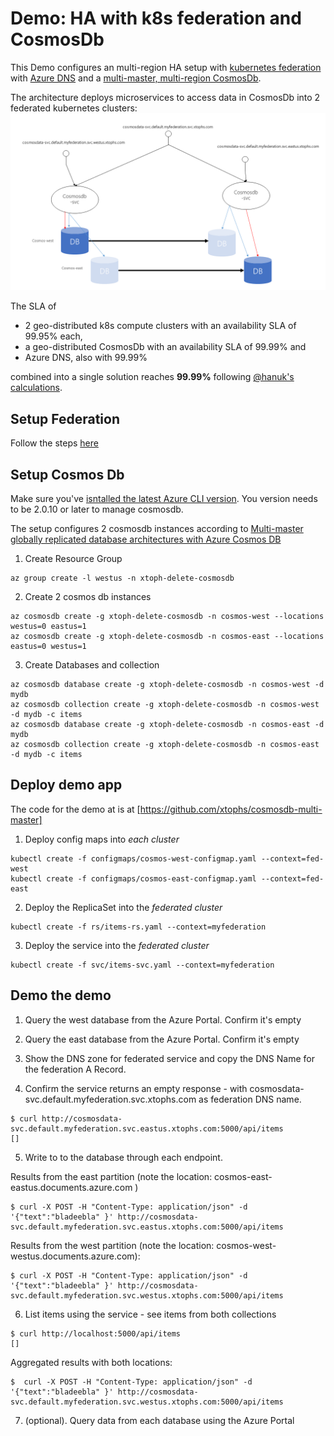 # Demo: HA with k8s federation and CosmosDb

This Demo configures an multi-region HA setup with [kubernetes federation](https://kubernetes.io/docs/concepts/cluster-administration/federation/) with [Azure DNS](https://azure.microsoft.com/en-us/services/dns/) and a [multi-master, multi-region CosmosDb](https://docs.microsoft.com/en-us/azure/cosmos-db/multi-region-writers).

The architecture deploys microservices to access data in CosmosDb into 2 federated kubernetes clusters:
![](images/multi-master-cosmos.png)

The SLA of

* 2 geo-distributed k8s compute clusters with an availability SLA of 99.95% each, 
* a geo-distributed CosmosDb with an availability SLA of 99.99% and 
* Azure DNS, also with 99.99% 

combined into a single solution reaches **99.99%** following [@hanuk's calculations](http://download.microsoft.com/download/1/C/2/1C23BE8E-D0D8-448C-BF38-A0708C9EF9F5/Building_Mission_Critical_Systems_on_Cloud_Platforms.pdf). 


## Setup Federation  
Follow the steps [here](https://github.com/xtophs/k8s-setup-federation-cluster)

## Setup Cosmos Db
Make sure you've [isntalled the latest Azure CLI version](https://docs.microsoft.com/en-us/cli/azure/install-azure-cli). You version needs to be 2.0.10 or later to manage cosmosdb. 

The setup configures 2 cosmosdb instances according to [Multi-master globally replicated database architectures with Azure Cosmos DB](https://docs.microsoft.com/en-us/azure/cosmos-db/multi-region-writers)

1. Create Resource Group
```
az group create -l westus -n xtoph-delete-cosmosdb
```

2. Create 2 cosmos db instances
```
az cosmosdb create -g xtoph-delete-cosmosdb -n cosmos-west --locations westus=0 eastus=1 
az cosmosdb create -g xtoph-delete-cosmosdb -n cosmos-east --locations eastus=0 westus=1 
```

3. Create Databases and collection
```
az cosmosdb database create -g xtoph-delete-cosmosdb -n cosmos-west -d mydb
az cosmosdb collection create -g xtoph-delete-cosmosdb -n cosmos-west -d mydb -c items
az cosmosdb database create -g xtoph-delete-cosmosdb -n cosmos-east -d mydb
az cosmosdb collection create -g xtoph-delete-cosmosdb -n cosmos-east -d mydb -c items
```

## Deploy demo app
The code for the demo at is at [https://github.com/xtophs/cosmosdb-multi-master]

1. Deploy config maps into _each cluster_
```
kubectl create -f configmaps/cosmos-west-configmap.yaml --context=fed-west
kubectl create -f configmaps/cosmos-east-configmap.yaml --context=fed-east
```

2. Deploy the ReplicaSet into the _federated cluster_
```
kubectl create -f rs/items-rs.yaml --context=myfederation
```

3. Deploy the service into the _federated cluster_
```
kubectl create -f svc/items-svc.yaml --context=myfederation
```

## Demo the demo

1. Query the west database from the Azure Portal. Confirm it's empty

2. Query the east database from the Azure Portal. Confirm it's empty

3. Show the DNS zone for federated service and copy the DNS Name for the federation A Record.

4. Confirm the service returns an empty response - with cosmosdata-svc.default.myfederation.svc.xtophs.com as federation DNS name.  
```
$ curl http://cosmosdata-svc.default.myfederation.svc.eastus.xtophs.com:5000/api/items
[]
```

5. Write to to the database through each endpoint.


Results from the east partition (note the location: cosmos-east-eastus.documents.azure.com )
```
$ curl -X POST -H "Content-Type: application/json" -d '{"text":"bladeebla" }' http://cosmosdata-svc.default.myfederation.svc.eastus.xtophs.com:5000/api/items
```

Results from the west partition (note the location: cosmos-west-westus.documents.azure.com):
```
$ curl -X POST -H "Content-Type: application/json" -d '{"text":"bladeebla" }' http://cosmosdata-svc.default.myfederation.svc.westus.xtophs.com:5000/api/items
```

6. List items using the service - see items from both collections
```
$ curl http://localhost:5000/api/items
[]
```

Aggregated results with both locations:
```
$  curl -X POST -H "Content-Type: application/json" -d '{"text":"bladeebla" }' http://cosmosdata-svc.default.myfederation.svc.westus.xtophs.com:5000/api/items
```


7. (optional). Query data from each database using the Azure Portal
